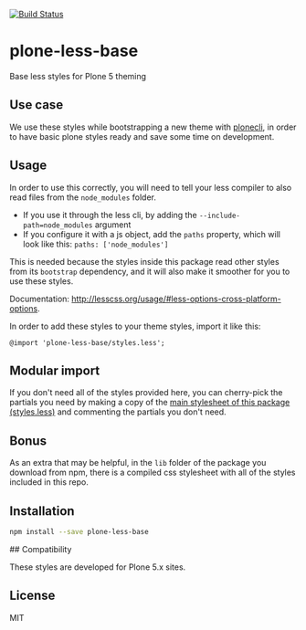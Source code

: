 [![Build Status](https://travis-ci.org/RedTurtle/plone-less-base.svg?branch=master)](https://travis-ci.org/RedTurtle/plone-less-base)

# plone-less-base

Base less styles for Plone 5 theming

## Use case

We use these styles while bootstrapping a new theme with [plonecli](https://pypi.python.org/pypi/plonecli), in order to have basic plone styles ready and save some time on development.

## Usage

In order to use this correctly, you will need to tell your less compiler to also read files from the `node_modules` folder.

* If you use it through the less cli, by adding the `--include-path=node_modules` argument
* If you configure it with a js object, add the `paths` property, which will look like this: `paths: ['node_modules']`

This is needed because the styles inside this package read other styles from its `bootstrap` dependency, and it will also make it smoother for you to use these styles.

Documentation: http://lesscss.org/usage/#less-options-cross-platform-options.

In order to add these styles to your theme styles, import it like this:

```less
@import 'plone-less-base/styles.less';
```

## Modular import

If you don't need all of the styles provided here, you can cherry-pick the partials you need by making a copy of the [main stylesheet of this package (styles.less)](https://github.com/RedTurtle/plone-less-base/blob/master/styles.less) and commenting the partials you don't need.

## Bonus

As an extra that may be helpful, in the `lib` folder of the package you download from npm, there is a compiled css stylesheet with all of the styles included in this repo.

## Installation

```sh
npm install --save plone-less-base
```

## Compatibility

These styles are developed for Plone 5.x sites.

## License

MIT
